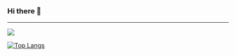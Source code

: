 ### Hi there 👋
<hr>
<img src="https://github-readme-stats.vercel.app/api?username=kyungparkmin&hide=stars&show_icons=true&count_private=true"/></a>

<!--[![Top Langs](https://github-readme-stats.vercel.app/api/top-langs/?username=kyungparkmin&count_private=true)](https://github.com/kyungparkmin/github-readme-stats)-->

[![Top Langs](https://github-readme-stats.vercel.app/api/top-langs/?username=kyungparkmin&count_private=true)](https://github.com/anuraghazra/github-readme-stats)


<!--
**kyungparkmin/kyungparkmin** is a ✨ _special_ ✨ repository because its `README.md` (this file) appears on your GitHub profile.

Here are some ideas to get you started:

- 🔭 I’m currently working on ...
- 🌱 I’m currently learning ...
- 👯 I’m looking to collaborate on ...
- 🤔 I’m looking for help with ...
- 💬 Ask me about ...
- 📫 How to reach me: ...
- 😄 Pronouns: ...
- ⚡ Fun fact: ...
-->

